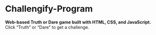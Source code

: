# Challengify-Program
**Web-based Truth or Dare game built with HTML, CSS, and JavaScript.**
Click “Truth” or “Dare” to get a challenge.
